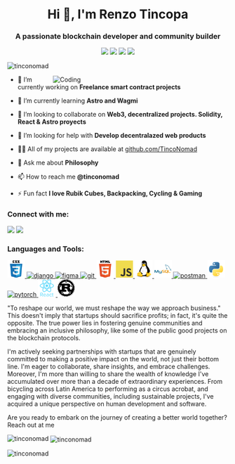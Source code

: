 <h1 align="center">Hi 👋, I'm Renzo Tincopa</h1>
<h3 align="center">A passionate blockchain developer and community builder</h3>

<div align="center"> 
  <p>
    <a><img src="https://img.shields.io/badge/Follow%20%40tinconomad-gray?style=for-the-badge&logoColor=white" /></a>
    <a href="https://www.linkedin.com/in/tinconomad"><img src="https://img.shields.io/badge/LinkedIn-blue?style=for-the-badge&logo=LinkedIn&logoColor=white"/></a>
    <a href="https://www.instagram.com/tinconomad/"><img src="https://img.shields.io/badge/Instagram-orange?style=for-the-badge&logo=Instagram&logoColor=white"/></a>
    <a href="https://twitter.com/tinconomad"><img src="https://img.shields.io/badge/Twitter-skyblue?style=for-the-badge&logo=Twitter&logoColor=white"/></a>
  </p>
</div>

<p align="left"> <img src="https://komarev.com/ghpvc/?username=tinconomad&label=Profile%20views&color=0e75b6&style=flat" alt="tinconomad" /> </p>

<img align="right" alt="Coding" width="400" src="https://i.pinimg.com/originals/ef/eb/33/efeb3364c2b064c794c4f876075c4c5a.gif">

- 🔭 I’m currently working on **Freelance smart contract projects**

- 🌱 I’m currently learning **Astro and Wagmi**

- 👯 I’m looking to collaborate on **Web3, decentralized projects. Solidity, React & Astro proyects**

- 🤝 I’m looking for help with **Develop decentralazed web products**

- 👨‍💻 All of my projects are available at [github.com/TincoNomad](github.com/TincoNomad)

- 💬 Ask me about **Philosophy**

- 📫 How to reach me **@tinconomad**

- ⚡ Fun fact **I love Rubik Cubes, Backpacking, Cycling & Gaming**

<h3 align="left">Connect with me:</h3>
<p align="left">
  <a href="mailto:renzotincopa@icloud.com?" subject="HTML link"><img src="https://img.shields.io/badge/Let's_build_together-Reach_Out_%3E%3E-yellow?style=for-the-badge"/></a>
  <a href="mailto:renzotincopa@icloud.com?" subject="HTML link"><img src="https://img.shields.io/badge/Mail-red?style=for-the-badge&logo=gmail&logoColor=White&labelColor=white"/></a>
</p>

<h3 align="left">Languages and Tools:</h3>
<p align="left"> <a href="https://www.w3schools.com/css/" target="_blank" rel="noreferrer"> <img src="https://raw.githubusercontent.com/devicons/devicon/master/icons/css3/css3-original-wordmark.svg" alt="css3" width="40" height="40"/> </a> <a href="https://www.djangoproject.com/" target="_blank" rel="noreferrer"> <img src="https://cdn.worldvectorlogo.com/logos/django.svg" alt="django" width="40" height="40"/> </a> <a href="https://www.figma.com/" target="_blank" rel="noreferrer"> <img src="https://www.vectorlogo.zone/logos/figma/figma-icon.svg" alt="figma" width="40" height="40"/> </a> <a href="https://flask.palletsprojects.com/" target="_blank" rel="noreferrer"> <img src="https://www.vectorlogo.zone/logos/git-scm/git-scm-icon.svg" alt="git" width="40" height="40"/> </a> <a href="https://www.w3.org/html/" target="_blank" rel="noreferrer"> <img src="https://raw.githubusercontent.com/devicons/devicon/master/icons/html5/html5-original-wordmark.svg" alt="html5" width="40" height="40"/> </a> <a href="https://developer.mozilla.org/en-US/docs/Web/JavaScript" target="_blank" rel="noreferrer"> <img src="https://raw.githubusercontent.com/devicons/devicon/master/icons/javascript/javascript-original.svg" alt="javascript" width="40" height="40"/> </a> <a href="https://www.linux.org/" target="_blank" rel="noreferrer"> <img src="https://raw.githubusercontent.com/devicons/devicon/master/icons/linux/linux-original.svg" alt="linux" width="40" height="40"/> </a> <a href="https://www.mysql.com/" target="_blank" rel="noreferrer"> <img src="https://raw.githubusercontent.com/devicons/devicon/master/icons/mysql/mysql-original-wordmark.svg" alt="mysql" width="40" height="40"/> </a> <a href="https://postman.com" target="_blank" rel="noreferrer"> <img src="https://www.vectorlogo.zone/logos/getpostman/getpostman-icon.svg" alt="postman" width="40" height="40"/> </a> <a href="https://www.python.org" target="_blank" rel="noreferrer"> <img src="https://raw.githubusercontent.com/devicons/devicon/master/icons/python/python-original.svg" alt="python" width="40" height="40"/> </a> <a href="https://pytorch.org/" target="_blank" rel="noreferrer"> <img src="https://www.vectorlogo.zone/logos/pytorch/pytorch-icon.svg" alt="pytorch" width="40" height="40"/> </a> <a href="https://reactjs.org/" target="_blank" rel="noreferrer"> <img src="https://raw.githubusercontent.com/devicons/devicon/master/icons/react/react-original-wordmark.svg" alt="react" width="40" height="40"/> </a> <a href="https://www.rust-lang.org" target="_blank" rel="noreferrer"> <img src="https://raw.githubusercontent.com/devicons/devicon/master/icons/rust/rust-plain.svg" alt="rust" width="40" height="40"/> </a> </p>

"To reshape our world, we must reshape the way we approach business." This doesn't imply that startups should sacrifice profits; in fact, it's quite the opposite. The true power lies in fostering genuine communities and embracing an inclusive philosophy, like some of the public good projects on the blockchain protocols.

I'm actively seeking partnerships with startups that are genuinely committed to making a positive impact on the world, not just their bottom line. I'm eager to collaborate, share insights, and embrace challenges. Moreover, I'm more than willing to share the wealth of knowledge I've accumulated over more than a decade of extraordinary experiences. From bicycling across Latin America to performing as a circus acrobat, and engaging with diverse communities, including sustainable projects, I've acquired a unique perspective on human development and software.

Are you ready to embark on the journey of creating a better world together? Reach out at me

<p><img align="left" src="https://github-readme-stats.vercel.app/api/top-langs?username=tinconomad&show_icons=true&locale=en&layout=compact" alt="tinconomad" /></p>

<p>&nbsp;<img align="center" src="https://github-readme-stats.vercel.app/api?username=tinconomad&show_icons=true&locale=en" alt="tinconomad" /></p>

<p><img align="center" src="https://github-readme-streak-stats.herokuapp.com/?user=tinconomad&" alt="tinconomad" /></p>
